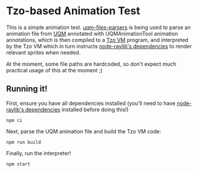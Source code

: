 # Tzo-based Animation Test

This is a simple animation test. [uqm-files-parsers](https://github.com/jorisvddonk/uqm-files-parsers) is being used to parse an animation file from [UQM](http://sc2.sourceforge.net/) annotated with UQMAnimationTool animation annotations, which is then compiled to a [Tzo VM](https://github.com/jorisvddonk/tzo) program, and interpreted by the Tzo VM which in turn instructs [node-raylib's dependencies](https://github.com/RobLoach/node-raylib/) to render relevant sprites when needed.

At the moment, some file paths are hardcoded, so don't expect much practical usage of this at the moment ;)

## Running it!

First, ensure you have all dependencies installed
(you'll need to have [node-raylib's dependencies](https://github.com/RobLoach/node-raylib/) installed before doing this!)

`npm ci`

Next, parse the UQM animation file and build the Tzo VM code:

`npm run build`

Finally, run the interpreter!

`npm start`

